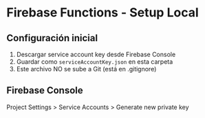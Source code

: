 # Firebase Functions - Setup Local

## Configuración inicial

1. Descargar service account key desde Firebase Console
2. Guardar como `serviceAccountKey.json` en esta carpeta
3. Este archivo NO se sube a Git (está en .gitignore)

## Firebase Console

Project Settings > Service Accounts > Generate new private key
